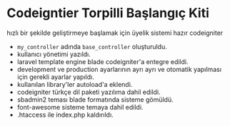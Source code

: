 # Codeigntier Torpilli Başlangıç Kiti

hızlı bir şekilde geliştirmeye başlamak için üyelik sistemi hazır codeigniter

* `my_controller` adında `base_controller` oluşturuldu.
* kullanıcı yönetimi yazıldı.
* laravel template engine blade codeigniter'a entegre edildi.
* development ve production ayarlarının ayrı ayrı ve otomatik yapılması için gerekli ayarlar yapıldı.
* kullanılan library'ler autoload'a eklendi.
* codeigniter türkçe dil paketi yazılıma dahil edildi.
* sbadmin2 teması blade formatında sisteme gömüldü.
* font-awesome sisteme temaya dahil edildi.
* .htaccess ile index.php kaldırıldı.

